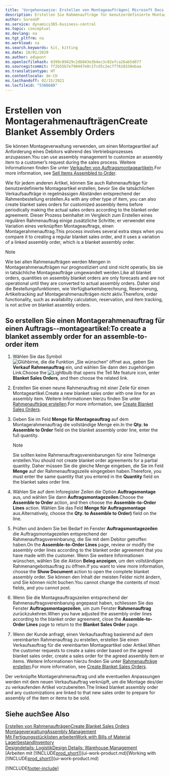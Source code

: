 ```yaml
---
title: 'Vorgehensweise: Erstellen von Montageaufträgen| Microsoft Docs'
description: Erstellen Sie Rahmenaufträge für benutzerdefinierte Montageartikel, bevor Sie die tatsächlichen Verkaufsaufträge in regelmässigen Abständen entsprechend der Rahmenbestellung erstellen.
author: SorenGP
ms.service: dynamics365-business-central
ms.topic: conceptual
ms.devlang: na
ms.tgt_pltfrm: na
ms.workload: na
ms.search.keywords: kit, kitting
ms.date: 10/01/2020
ms.author: edupont
ms.openlocfilehash: 0399c89429c2db043e3b4ec3c02efca26ab5d077
ms.sourcegitcommit: ff2b55b7e790447e0c1fcd5c2ec7f7610338ebaa
ms.translationtype: HT
ms.contentlocale: de-CH
ms.lasthandoff: 02/15/2021
ms.locfileid: "5386688"
---
```

# <a name="create-blanket-assembly-orders"></a><span data-ttu-id="b7b7f-103">Erstellen von Montagerahmenaufträgen</span><span class="sxs-lookup"><span data-stu-id="b7b7f-103">Create Blanket Assembly Orders</span></span>
<span data-ttu-id="b7b7f-104">Sie können Montageverwaltung verwenden, um einen Montageartikel auf Anforderung eines Debitors während des Vertriebsprozesses anzupassen.</span><span class="sxs-lookup"><span data-stu-id="b7b7f-104">You can use assembly management to customize an assembly item to a customer’s request during the sales process.</span></span> <span data-ttu-id="b7b7f-105">Weitere Informationen finden Sie unter [Verkaufen von Auftragsmontageartikeln](assembly-how-to-sell-items-assembled-to-order.md).</span><span class="sxs-lookup"><span data-stu-id="b7b7f-105">For more information, see [Sell Items Assembled to Order](assembly-how-to-sell-items-assembled-to-order.md).</span></span>  

 <span data-ttu-id="b7b7f-106">Wie für jedem anderen Artikel, können Sie auch Rahmenaufträge für benutzerdefinierte Montageartikel erstellen, bevor Sie die tatsächlichen Verkaufsaufträge in regelmässigen Abständen entsprechend der Rahmenbestellung erstellen.</span><span class="sxs-lookup"><span data-stu-id="b7b7f-106">As with any other type of item, you can also create blanket sales orders for customized assembly items before periodically making the actual sales orders according to the blanket order agreement.</span></span> <span data-ttu-id="b7b7f-107">Dieser Prozess beinhaltet im Vergleich zum Erstellen eines regulären Rahmenauftrag einige zusätzliche Schritte; er verwendet eine Variation eines verknüpften Montageauftrags, einen Montagerahmenauftrag.</span><span class="sxs-lookup"><span data-stu-id="b7b7f-107">This process involves several extra steps when you compare it to creating a regular blanket sales order, and it uses a variation of a linked assembly order, which is a blanket assembly order.</span></span>

> [!NOTE]  
>  <span data-ttu-id="b7b7f-108">Wie bei allen Rahmenaufträgen werden Mengen in Montagerahmenaufträgen nur prognostiziert und sind nicht operativ, bis sie in tatsächliche Montageaufträge umgewandelt werden.</span><span class="sxs-lookup"><span data-stu-id="b7b7f-108">Like all blanket orders, quantities on assembly blanket orders are only forecasts and are not operational until they are converted to actual assembly orders.</span></span> <span data-ttu-id="b7b7f-109">Daher sind die Bestellungsfunktionen, wie Verfügbarkeitsberechnung, Reservierung, Artikeltracking auf Montagerahmenaufträgen nicht aktiv.</span><span class="sxs-lookup"><span data-stu-id="b7b7f-109">Therefore, order functionality, such as availability calculation, reservation, and item tracking, is not active on blanket assembly orders.</span></span>  

## <a name="to-create-a-blanket-assembly-order-for-an-assemble-to-order-item"></a><span data-ttu-id="b7b7f-110">So erstellen Sie einen Montagerahmenauftrag für einen Auftrags\-\-montageartikel:</span><span class="sxs-lookup"><span data-stu-id="b7b7f-110">To create a blanket assembly order for an assemble\-to\-order item</span></span>  
1. <span data-ttu-id="b7b7f-111">Wählen Sie das Symbol ![Glühbirne, die die Funktion „Sie wünschen“ öffnet](media/ui-search/search_small.png "Tell Me-Funktion") aus, geben Sie **Verkauf Rahmenauftrag** ein, und wählen Sie dann den zugehörigen Link.</span><span class="sxs-lookup"><span data-stu-id="b7b7f-111">Choose the ![Lightbulb that opens the Tell Me feature](media/ui-search/search_small.png "Tell me what you want to do") icon, enter **Blanket Sales Orders**, and then choose the related link.</span></span>  
2. <span data-ttu-id="b7b7f-112">Erstellen Sie einen neune Rahmenauftrag mit einer Zeile für einen Montageartikel.</span><span class="sxs-lookup"><span data-stu-id="b7b7f-112">Create a new blanket sales order with one line for an assembly item.</span></span> <span data-ttu-id="b7b7f-113">Weitere Informationen hierzu finden Sie unter [Rahmenaufträge erstellen](sales-how-to-create-blanket-sales-orders.md).</span><span class="sxs-lookup"><span data-stu-id="b7b7f-113">For more information, see [Create Blanket Sales Orders](sales-how-to-create-blanket-sales-orders.md).</span></span>  
3. <span data-ttu-id="b7b7f-114">Geben Sie im Feld **Menge für Montageauftrag** auf dem Montagerahmenauftrag die vollständige Menge ein.</span><span class="sxs-lookup"><span data-stu-id="b7b7f-114">In the **Qty. to Assemble to Order** field on the blanket assembly order line, enter the full quantity.</span></span>

    > [!NOTE]  
    >  <span data-ttu-id="b7b7f-115">Sie sollten keine Rahmenauftragsvereinbarungen für eine Teilmenge erstellen.</span><span class="sxs-lookup"><span data-stu-id="b7b7f-115">You should not create blanket order agreements for a partial quantity.</span></span> <span data-ttu-id="b7b7f-116">Daher müssen Sie die gleiche Menge eingeben, die Sie im Feld **Menge** auf der Rahmenauftragszeile eingegeben haben.</span><span class="sxs-lookup"><span data-stu-id="b7b7f-116">Therefore, you must enter the same quantity that you entered in the **Quantity** field on the blanket sales order line.</span></span>  

4. <span data-ttu-id="b7b7f-117">Wählen Sie auf dem Inforegister Zeilen die Option **Auftragsmontage** aus, und wählen Sie dann **Auftragsmontagezeilen**.</span><span class="sxs-lookup"><span data-stu-id="b7b7f-117">Choose the **Assemble to Order** action, and then choose the **Assemble-to-Order Lines** action.</span></span> <span data-ttu-id="b7b7f-118">Wählen Sie das Feld **Menge für Auftragsmontage** aus.</span><span class="sxs-lookup"><span data-stu-id="b7b7f-118">Alternatively, choose the **Qty. to Assemble to Order)** field on the line.</span></span>  
5. <span data-ttu-id="b7b7f-119">Prüfen und ändern Sie bei Bedarf im Fenster **Auftragsmontagezeilen** die Auftragsmontagezeilen entsprechend der Rahmenauftragsvereinbarung, die Sie mit dem Debitor getroffen haben.</span><span class="sxs-lookup"><span data-stu-id="b7b7f-119">On the **Assemble-to-Order Lines** page, review or modify the assembly order lines according to the blanket order agreement that you have made with the customer.</span></span> <span data-ttu-id="b7b7f-120">Wenn Sie weitere Informationen wünschen, wählen Sie die Aktion **Beleg anzeigen**, um den vollständigen Rahmenangebotsauftrag zu öffnen.</span><span class="sxs-lookup"><span data-stu-id="b7b7f-120">If you want to view more information, choose the **Show Document** action to open the complete blanket assembly order.</span></span> <span data-ttu-id="b7b7f-121">Sie können den Inhalt der meisten Felder nicht ändern, und Sie können nicht buchen.</span><span class="sxs-lookup"><span data-stu-id="b7b7f-121">You cannot change the contents of most fields, and you cannot post.</span></span>  
6. <span data-ttu-id="b7b7f-122">Wenn Sie die Montageauftragszeilen entsprechend der Rahmenauftragsvereinbarung angepasst haben, schliessen Sie das Fenster **Auftragsmontagezeilen**, um zum Fenster **Rahmenauftrag** zurückzukehren.</span><span class="sxs-lookup"><span data-stu-id="b7b7f-122">When you have adjusted the assembly order lines according to the blanket order agreement, close the **Assemble-to-Order Lines** page to return to the **Blanket Sales Order** page.</span></span>  
7. <span data-ttu-id="b7b7f-123">Wenn der Kunde anfragt, einen Verkaufsauftrag basierend auf dem vereinbarten Rahmenauftrag zu erstellen, erstellen Sie einen Verkaufsauftrag für die vereinbarten Montageartikel oder Artikel.</span><span class="sxs-lookup"><span data-stu-id="b7b7f-123">When the customer requests to create a sales order based on the agreed blanket sales order, create a sales order for the agreed assembly item or items.</span></span> <span data-ttu-id="b7b7f-124">Weitere Informationen hierzu finden Sie unter [Rahmenaufträge erstellen](sales-how-to-create-blanket-sales-orders.md).</span><span class="sxs-lookup"><span data-stu-id="b7b7f-124">For more information, see [Create Blanket Sales Orders](sales-how-to-create-blanket-sales-orders.md).</span></span>

<span data-ttu-id="b7b7f-125">Der verknüpfte Montagerahmenauftrag und alle eventuellen Anpassungen werden mit dem neuen Verkaufsauftrag verknüpft, um die Montage des/der zu verkaufenden Artikel vorzubereiten.</span><span class="sxs-lookup"><span data-stu-id="b7b7f-125">The linked blanket assembly order and any customizations are linked to that new sales order to prepare for assembly of the item or items to be sold.</span></span>  

## <a name="see-also"></a><span data-ttu-id="b7b7f-126">Siehe auch</span><span class="sxs-lookup"><span data-stu-id="b7b7f-126">See Also</span></span>
[<span data-ttu-id="b7b7f-127">Erstellen von Rahmenaufträgen</span><span class="sxs-lookup"><span data-stu-id="b7b7f-127">Create Blanket Sales Orders</span></span>](sales-how-to-create-blanket-sales-orders.md)  
[<span data-ttu-id="b7b7f-128">Montageverwaltung</span><span class="sxs-lookup"><span data-stu-id="b7b7f-128">Assembly Management</span></span>](assembly-assemble-items.md)  
[<span data-ttu-id="b7b7f-129">Mit Fertigungsstücklisten arbeiten</span><span class="sxs-lookup"><span data-stu-id="b7b7f-129">Work with Bills of Material</span></span>](inventory-how-work-BOMs.md)  
[<span data-ttu-id="b7b7f-130">Lagerbestand</span><span class="sxs-lookup"><span data-stu-id="b7b7f-130">Inventory</span></span>](inventory-manage-inventory.md)  
[<span data-ttu-id="b7b7f-131">Designdetails: Logistik</span><span class="sxs-lookup"><span data-stu-id="b7b7f-131">Design Details: Warehouse Management</span></span>](design-details-warehouse-management.md)  
<span data-ttu-id="b7b7f-132">[Arbeiten mit [!INCLUDE[prod_short](includes/prod_short.md)]](ui-work-product.md)</span><span class="sxs-lookup"><span data-stu-id="b7b7f-132">[Working with [!INCLUDE[prod_short](includes/prod_short.md)]](ui-work-product.md)</span></span>


[!INCLUDE[footer-include](includes/footer-banner.md)]